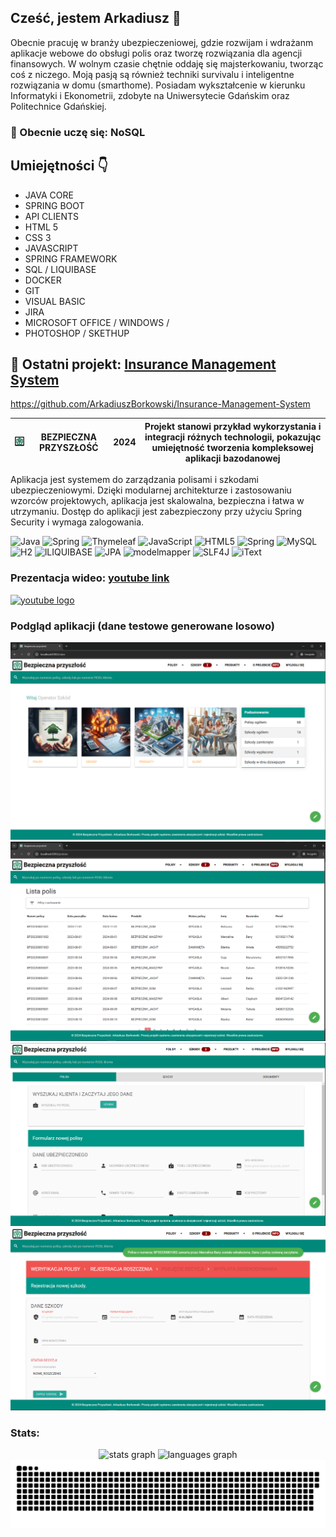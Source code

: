 ## Cześć, jestem Arkadiusz 👋
Obecnie pracuję w branży ubezpieczeniowej, gdzie rozwijam i wdrażanm aplikacje webowe do obsługi polis oraz tworzę rozwiązania dla agencji finansowych.  W wolnym czasie chętnie oddaję się majsterkowaniu, tworząc coś z niczego. Moją pasją są również techniki survivalu i inteligentne rozwiązania w domu (smarthome).
Posiadam wykształcenie w kierunku Informatyki i Ekonometrii, zdobyte na Uniwersytecie Gdańskim oraz Politechnice Gdańskiej. 

### 🌱 Obecnie uczę się: NoSQL

## Umiejętności 👇
- JAVA CORE
- SPRING BOOT
- API CLIENTS
- HTML 5
- CSS 3
- JAVASCRIPT
- SPRING FRAMEWORK
- SQL / LIQUIBASE
- DOCKER
- GIT
- VISUAL BASIC
- JIRA
- MICROSOFT OFFICE / WINDOWS /
- PHOTOSHOP / SKETHUP

## 🔭 Ostatni projekt:  [Insurance Management System](https://github.com/ArkadiuszBorkowski/Insurance-Management-System)
https://github.com/ArkadiuszBorkowski/Insurance-Management-System

|![logo](https://raw.githubusercontent.com/ArkadiuszBorkowski/Insurance-Management-System/refs/heads/master/src/main/resources/static/images/logo_small.png)  |BEZPIECZNA PRZYSZŁOŚĆ | 2024 | Projekt stanowi przykład wykorzystania i integracji różnych technologii, pokazując umiejętność tworzenia kompleksowej aplikacji bazodanowej |
|--|--|--|--|

Aplikacja jest systemem do zarządzania polisami i szkodami ubezpieczeniowymi. Dzięki modularnej architekturze i zastosowaniu wzorców projektowych, aplikacja jest skalowalna, bezpieczna i łatwa w utrzymaniu.
Dostęp do aplikacji jest zabezpieczony przy użyciu Spring Security i wymaga zalogowania.

![Java](https://img.shields.io/badge/java-%23ED8B00.svg?style=for-the-badge&logo=openjdk&logoColor=white) ![Spring](https://img.shields.io/badge/spring-%236DB33F.svg?style=for-the-badge&logo=spring&logoColor=white) ![Thymeleaf](https://img.shields.io/badge/Thymeleaf-%23005C0F.svg?style=for-the-badge&logo=Thymeleaf&logoColor=white) ![JavaScript](https://img.shields.io/badge/javascript-%23323330.svg?style=for-the-badge&logo=javascript&logoColor=%23F7DF1E) ![HTML5](https://img.shields.io/badge/html5-%23E34F26.svg?style=for-the-badge&logo=html5&logoColor=white) ![Spring](https://img.shields.io/badge/spring_security-%236DB33F.svg?style=for-the-badge&logo=springsecurity&logoColor=white) ![MySQL](https://img.shields.io/badge/mysql-4479A1.svg?style=for-the-badge&logo=mysql&logoColor=white)
![H2](https://img.shields.io/badge/H2_DATABASE-4479A1.svg?style=for-the-badge&logo=mysql&logoColor=white)  ![lLIQUIBASE](https://img.shields.io/badge/liquibase-%23E34F26.svg?style=for-the-badge&logo=liquibase&logoColor=white) ![JPA](https://img.shields.io/badge/hibernate-%23323330.svg?style=for-the-badge&logo=hibernate&logoColor=red) ![modelmapper](https://img.shields.io/badge/modelmapper-%23700.svg?style=for-the-badge&logo=modelmapper&logoColor=red) ![SLF4J](https://img.shields.io/badge/SLF4J-%23E34F26.svg?style=for-the-badge&logo=logger&logoColor=yellow) ![iText](https://img.shields.io/badge/iText-pdf-9A1.svg?style=for-the-badge&logo=iText&logoColor=yellow)

### Prezentacja wideo: [youtube link](https://github.com/ArkadiuszBorkowski/Insurance-Management-System)
<div align="left">
  <a href="https://www.youtube.com/watch?v=MKFGANyjOtY" target="_blank">
    <img src="https://raw.githubusercontent.com/maurodesouza/profile-readme-generator/master/src/assets/icons/social/youtube/default.svg" width="52" height="40" alt="youtube logo"  />
  </a> 
</div>

### Podgląd aplikacji (dane testowe generowane losowo)
![homescreen](https://raw.githubusercontent.com/ArkadiuszBorkowski/Insurance-Management-System/refs/heads/master/src/main/resources/static/images/HS.PNG)
![listapolis](https://raw.githubusercontent.com/ArkadiuszBorkowski/Insurance-Management-System/refs/heads/master/src/main/resources/static/images/LP.PNG)
![polisy](https://raw.githubusercontent.com/ArkadiuszBorkowski/Insurance-Management-System/refs/heads/master/src/main/resources/static/images/P.PNG)
![szkody](https://raw.githubusercontent.com/ArkadiuszBorkowski/Insurance-Management-System/refs/heads/master/src/main/resources/static/images/S.PNG)



### Stats:
<div align="center">
  <img src="https://github-readme-stats.vercel.app/api?username=ARKADIUSZBORKOWSKI&hide_title=false&hide_rank=false&show_icons=true&include_all_commits=true&count_private=true&disable_animations=false&theme=dracula&locale=en&hide_border=false&order=1" height="150" alt="stats graph"  />
  <img src="https://github-readme-stats.vercel.app/api/top-langs?username=ARKADIUSZBORKOWSKI&locale=en&hide_title=false&layout=compact&card_width=320&langs_count=5&theme=dracula&hide_border=false&order=2" height="150" alt="languages graph"  />
</div>

<img src="https://raw.githubusercontent.com/ARKADIUSZBORKOWSKI/ARKADIUSZBORKOWSKI/output/snake.svg" alt="Snake animation" />




